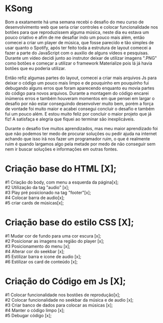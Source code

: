 # KSong

Bom a exatamente há uma semana recebi o desafio do meu curso de desenvolvimento web que seria criar controles e
colocar funcionalidade nos botões para que reproduzissem alguma música, neste dia eu estava um pouco criativo e
afim de me desafiar indo um pouco mais além, então comecei a criar um player de música, que fosse parecido e tão
simples de usar quanto o Spotify, após ter feito toda a estrutura de layout comecei a fazer a parte do JavaScript com o
auxilio de alguns vídeos e pesquisas. Durante um vídeo decidi junto ao instrutor deixar de utilizar imagens ".PNG"
como botões e começar a utilizar o framework Materialize pois lá já havia botões que eu poderia utilizar.

Então refiz algumas partes do layout, comecei a criar mais arquivos Js para deixar o código um pouco mais limpo e de
pouquinho em pouquinho fui debugando alguns erros que foram aparecendo enquanto eu movia partes do código
para novos arquivos. Durante a montagem do código encarei inúmeros erros e também houveram momentos em que
pensei em largar o desafio por não estar conseguindo desenvolver muito bem, porém a força de vontade foi muito
maior e acabei consegui concluir o desafio e também fui um pouco além. E estou muito feliz por concluir o maior
projeto que já fiz! A satisfaça e alegria que fiquei ao terminar são inexplicáveis.

Durante o desafio tive muitos aprendizados, mas meu maior aprendizado foi que não podemos ter medo de procurar 
soluções ou pedir ajuda na internet achando que isso irá nos fazer um programador ruim, o que é realmente ruim é
quando largamos algo pela metade por medo de não conseguir sem nem ir buscar soluções e informações em outras 
fontes.

# Criação base do HTML [X];
#1 Criação do body, com menu a esquerda da página[x];<br>
#2 Utilização da tag "audio" [x];<br>
#3 Play pré posicionado na tag "footer"[x];<br>
#4 Colocar barra de audio[x];<br>
#5 criar cards de músicas[x];<br>

# Criação base do estilo CSS [X];
#1 Mudar cor de fundo para uma cor escura [x];<br>
#2 Posicionar as imagens na região do player [x];<br>
#3 Posicionamento do menu [x];<br>
#4 Alterar cor do seekbar [x];<br>
#5 Estilizar barra e icone de audio [x];<br>
#6 Estilizar os card de conteúdo [x];<br>

# Criação do Código em Js [X];
#1 Colocar funcionalidade nos bostões de reprodução[x];<br>
#2 Colocar funcionalidade no seekbar da música e de audio [x];<br>
#3 Criar banco de dados para colocar as músicas [x];<br>
#4 Manter o código limpo [x];<br>
#5 Debugar código [x];<br>
